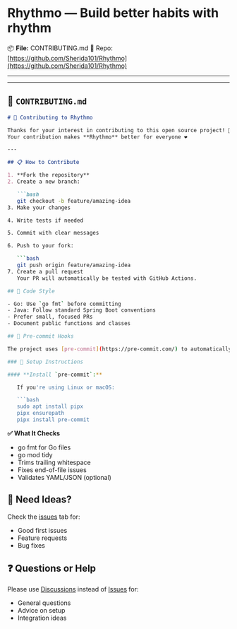 # Rhythmo — Build better habits with rhythm

📦 **File:** CONTRIBUTING.md
🔗 Repo: [https://github.com/Sherida101/Rhythmo](https://github.com/Sherida101/Rhythmo)

---


---

## 🤝 `CONTRIBUTING.md`

```markdown
# 🤝 Contributing to Rhythmo

Thanks for your interest in contributing to this open source project! 🙌
Your contribution makes **Rhythmo** better for everyone ❤️

---

## 📋 How to Contribute

1. **Fork the repository**
2. Create a new branch:

   ```bash
   git checkout -b feature/amazing-idea
3. Make your changes

4. Write tests if needed

5. Commit with clear messages

6. Push to your fork:

   ```bash
   git push origin feature/amazing-idea
7. Create a pull request
   Your PR will automatically be tested with GitHub Actions.

## 🧼 Code Style

- Go: Use `go fmt` before committing
- Java: Follow standard Spring Boot conventions
- Prefer small, focused PRs
- Document public functions and classes

## 🧰 Pre-commit Hooks

The project uses [pre-commit](https://pre-commit.com/) to automatically check formatting and code quality before commits.

### 🔧 Setup Instructions

#### **Install `pre-commit`:**

   If you're using Linux or macOS:

   ```bash
   sudo apt install pipx
   pipx ensurepath
   pipx install pre-commit
   ```
**✅ What It Checks**
- go fmt for Go files
- go mod tidy
- Trims trailing whitespace
- Fixes end-of-file issues
- Validates YAML/JSON (optional)

## 🧠 Need Ideas?
Check the [issues](https://github.com/Sherida101/Rhythmo/issues) tab for:
- Good first issues
- Feature requests
- Bug fixes

## ❓ Questions or Help

Please use [Discussions](https://github.com/Sherida101/Rhythmo/discussions) instead of [Issues](https://github.com/Sherida101/Rhythmo/issues) for:

- General questions
- Advice on setup
- Integration ideas
